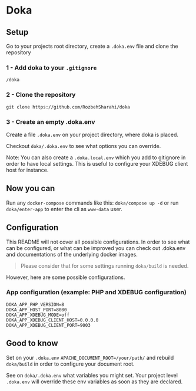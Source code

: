 # Doka

## Setup

Go to your projects root directory, create a `.doka.env` file and clone the repository

### 1 - Add doka to your `.gitignore`

`/doka`

### 2 - Clone the repository

`git clone https://github.com/RozbehSharahi/doka`

### 3 - Create an empty .doka.env

Create a file `.doka.env` on your project directory, where doka is placed.

Checkout `doka/.doka.env` to see what options you can override.

Note: You can also create a `.doka.local.env` which you add to gitignore in order to have local settings. This is useful
to configure your XDEBUG client host for instance.

## Now you can

Run any `docker-compose` commands like this: `doka/compose up -d` or run `doka/enter-app` to enter the cli as `www-data`
user.

## Configuration

This README will not cover all possible configurations. In order to see what can be configured, or what can be improved
you can check out .doka.env and documentations of the underlying docker images.


> Please consider that for some settings running `doka/build` is needed.

However, here are some possible configurations.

### App configuration (example: PHP and XDEBUG configuration)

```
DOKA_APP_PHP_VERSION=8
DOKA_APP_HOST_PORT=8080
DOKA_APP_XDEBUG_MODE=off
DOKA_APP_XDEBUG_CLIENT_HOST=0.0.0.0
DOKA_APP_XDEBUG_CLIENT_PORT=9003
```

## Good to know

Set on your `.doka.env` `APACHE_DOCUMENT_ROOT=/your/path/` and rebuild `doka/build` in order to configure your document
root.

See on `doka/.doka.env` what variables you might set. Your project level `.doka.env` will override these env variables
as soon as they are declared.
